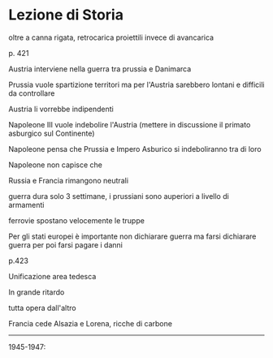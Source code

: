 # Lezione di Storia

oltre a canna rigata, retrocarica proiettili invece di avancarica

p. 421

Austria interviene nella guerra tra prussia e Danimarca

Prussia vuole spartizione territori ma per l'Austria sarebbero lontani e difficili da controllare

Austria li vorrebbe indipendenti

Napoleone III vuole indebolire l'Austria
(mettere in discussione il primato asburgico sul  Continente)

Napoleone pensa che Prussia e Impero Asburico si indeboliranno tra di loro


Napoleone non capisce che 


Russia e Francia rimangono neutrali


guerra dura solo 3 settimane, i  prussiani sono auperiori a livello di armamenti

ferrovie spostano velocemente le truppe


Per gli stati europei è importante non dichiarare guerra ma farsi dichiarare guerra
per poi farsi pagare i danni

p.423

Unificazione area tedesca

In grande ritardo


tutta opera dall'altro

Francia cede Alsazia e Lorena, ricche di carbone

---


1945-1947: 
<!--stackedit_data:
eyJoaXN0b3J5IjpbNTcwMDc1MDA2LC0xNzAwNDUzMDY4LDE4ND
c2MjkxMjYsLTEzMDU5MzY2MDEsNzM4OTU1NzIzXX0=
-->